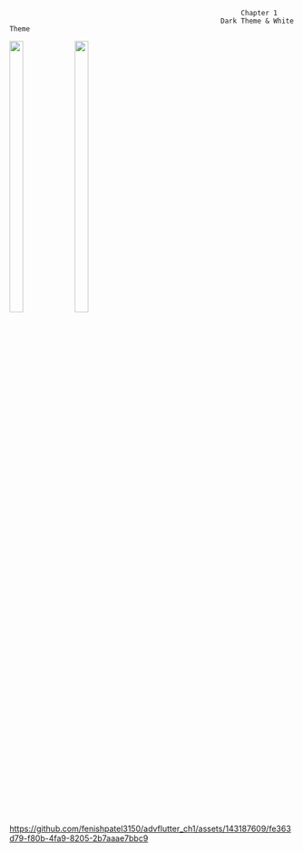 

                                                             Chapter 1
                                                        Dark Theme & White Theme
<p>

  <img src = "https://github.com/fenishpatel3150/advflutter_ch1/assets/143187609/7f602ea3-139d-44fb-9937-28b0f70d109f" width=22% height=35%>
  <img src = "https://github.com/fenishpatel3150/advflutter_ch1/assets/143187609/4a297542-a41f-4623-ba3f-df3d1f5e0934" width=22% height=35%>
 



https://github.com/fenishpatel3150/advflutter_ch1/assets/143187609/fe363d79-f80b-4fa9-8205-2b7aaae7bbc9




</p>

